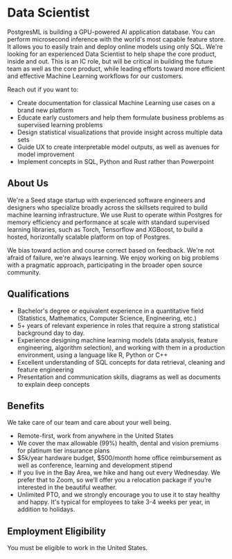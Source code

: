 # Data Scientist

PostgresML is building a GPU-powered AI application database. You can perform microsecond inference with the world's most capable feature store. It allows you to easily train and deploy online models using only SQL. We're looking for an experienced Data Scientist to help shape the core product, inside and out. This is an IC role, but will be critical in building the future team as well as the core product, while leading efforts toward more efficient and effective Machine Learning workflows for our customers.

Reach out if you want to:

* Create documentation for classical Machine Learning use cases on a brand new platform
* Educate early customers and help them formulate business problems as supervised learning problems
* Design statistical visualizations that provide insight across multiple data sets
* Guide UX to create interpretable model outputs, as well as avenues for model improvement
* Implement concepts in SQL, Python and Rust rather than Powerpoint

## About Us

We're a Seed stage startup with experienced software engineers and designers who specialize broadly across the skillsets required to build machine learning infrastructure. We use Rust to operate within Postgres for memory efficiency and performance at scale with standard supervised learning libraries, such as Torch, Tensorflow and XGBoost, to build a hosted, horizontally scalable platform on top of Postgres.

We bias toward action and course correct based on feedback. We're not afraid of failure, we're always learning. We enjoy working on big problems with a pragmatic approach, participating in the broader open source community.

## Qualifications

* Bachelor's degree or equivalent experience in a quantitative field (Statistics, Mathematics, Computer Science, Engineering, etc.)
* 5+ years of relevant experience in roles that require a strong statistical background day to day.
* Experience designing machine learning models (data analysis, feature engineering, algorithm selection), and working with them in a production environment, using a language like R, Python or C++
* Excellent understanding of SQL concepts for data retrieval, cleaning and feature engineering
* Presentation and communication skills, diagrams as well as documents to explain deep concepts

## Benefits

We take care of our team and care about your well being.

* Remote-first, work from anywhere in the United States
* We cover the max allowable (99%) health, dental and vision premiums for platinum tier insurance plans
* $5k/year hardware budget, $500/month home office reimbursement as well as conference, learning and development stipend
* If you live in the Bay Area, we hike and hang out every Wednesday. We prefer that to Zoom, so we’ll offer you a relocation package if you’re interested in the beautiful weather.
* Unlimited PTO, and we strongly encourage you to use it to stay healthy and happy. It's typical for employees to take 3-4 weeks per year, in addition to holidays.

## Employment Eligibility

You must be eligible to work in the United States.
